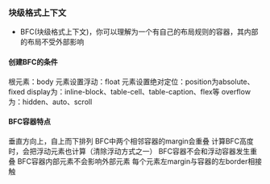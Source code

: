 ### 块级格式上下文
* BFC(块级格式上下文)，你可以理解为一个有自己的布局规则的容器，其内部的布局不受外部影响

#### 创建BFC的条件
根元素：body
元素设置浮动：float
元素设置绝对定位：position为absolute、fixed
display为：inline-block、table-cell、table-caption、flex等
overflow为：hidden、auto、scroll

#### BFC容器特点
垂直方向上，自上而下排列
BFC中两个相邻容器的margin会重叠
计算BFC高度时，会把浮动元素也计算（清除浮动方式之一）
BFC容器不会和浮动容器发生重叠
BFC容器内部元素不会影响外部元素
每个元素左margin与容器的左border相接触



